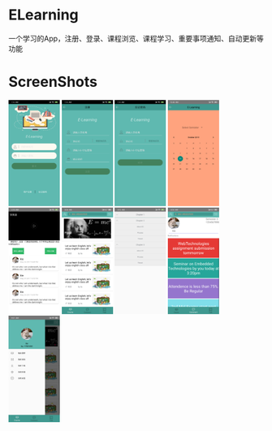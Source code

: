 # ELearning
一个学习的App，注册、登录、课程浏览、课程学习、重要事项通知、自动更新等功能


# ScreenShots
<img src="screenshots/login.png" width="20%" />
<img src="screenshots/register.png" width="20%" />
<img src="screenshots/forgetPwd.png" width="20%" />
<img src="screenshots/calendar.png" width="20%" />
<img src="screenshots/courseDetail.png" width="20%" />
<img src="screenshots/courseList.png" width="20%" />
<img src="screenshots/syllabus.png" width="20%" />
<img src="screenshots/notifications.png" width="20%" />
<img src="screenshots/drawerlayout.png" width="20%" />
